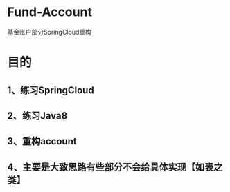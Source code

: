 # Fund-Account
基金账户部分SpringCloud重构

# 目的
## 1、练习SpringCloud
## 2、练习Java8
## 3、重构account
## 4、主要是大致思路有些部分不会给具体实现【如表之类】

